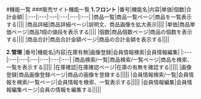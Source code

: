 #機能一覧
###販売サイト機能一覧
**1.フロント**
|番号|機能名|内容|単価|個数|合計金額|
|:---|:---|:---|:---|:---|:---|
|商品一覧|商品一覧ページ|商品を一覧表示する||||
|商品詳細|商品詳細ページ|説明文、商品画像を拡大表示||||
|単価|商品単価ページ|商品1個の値段を表示する||||
|個数|商品個数ページ|商品の個数を表示する||||
|商品合計|商品合計金額ページ|商品の合計金額を表示する||||<br>

**2.管理**
|番号|機能名|内容|在庫有無|画像登録|会員情報検索|会員情報編集|
|:---|:---|:---|:---|:---|:---|:---|
|商品検索/一覧|商品検索/一覧ページ|商品を検索、一覧を表示する|||||
|在庫確認|在庫確認ページ|在庫の有無を確認する|||||
|画像登録|商品画像登録ページ|商品の画像を登録する|||||
|会員情報検索/一覧|会員情報を検索/一覧ページ|会員情報を検索、一覧表示する|||||
|会員情報編集|会員情報編集ページ|会員の情報を編集する|||||
